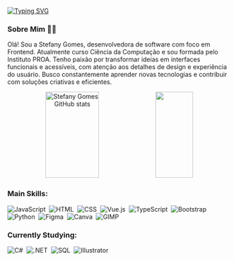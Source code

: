 

[![Typing SVG](https://readme-typing-svg.herokuapp.com/?color=FF9A8B&size=35&center=true&vCenter=true&width=1000&lines=HELLO,+MY+NAME+IS+Stefany+Gomes;SOFTWARE+DEVELOPER;WELCOME!+:%29)](https://git.io/typing-svg)


### Sobre Mim 👩‍💻

Olá! Sou a Stefany Gomes, desenvolvedora de software com foco em Frontend. Atualmente curso Ciência da Computação e sou formada pelo Instituto PROA. Tenho paixão por transformar ideias em interfaces funcionais e acessíveis, com atenção aos detalhes de design e experiência do usuário. Busco constantemente aprender novas tecnologias e contribuir com soluções criativas e eficientes.



<div align="center">  
  <img width="49%" height="195px" src="https://github-readme-stats.vercel.app/api?username=Marstefany&show_icons=true&count_private=true&hide_border=true&title_color=FF9A8B&icon_color=FF9A8B&text_color=FF9A8B&bg_color=0d1117" alt="Stefany Gomes GitHub stats" /> 
  <img width="41%" height="195px" src="https://github-readme-stats.vercel.app/api/top-langs/?username=Marstefany&layout=compact&hide_border=true&title_color=FF9A8B&text_color=FF9A8B&bg_color=0d1117" />
</div>


### Main Skills:
![JavaScript](https://img.shields.io/badge/-JavaScript-0D1117?style=for-the-badge&logo=javascript&labelColor=0D1117)&nbsp;
![HTML](https://img.shields.io/badge/-HTML-0D1117?style=for-the-badge&logo=html5&logoColor=e34c26&labelColor=0D1117)&nbsp;
![CSS](https://img.shields.io/badge/-CSS-0D1117?style=for-the-badge&logo=CSS3&logoColor=1572B6&labelColor=0D1117)&nbsp;
![Vue.js](https://img.shields.io/badge/-Vue.js-0D1117?style=for-the-badge&logo=vue.js&logoColor=4FC08D&labelColor=0D1117)&nbsp;
![TypeScript](https://img.shields.io/badge/-TypeScript-0D1117?style=for-the-badge&logo=typescript&logoColor=3178C6&labelColor=0D1117)&nbsp;
![Bootstrap](https://img.shields.io/badge/-Bootstrap-0D1117?style=for-the-badge&logo=bootstrap&logoColor=563D7C&labelColor=0D1117)&nbsp;
![Python](https://img.shields.io/badge/-Python-0D1117?style=for-the-badge&logo=python&logoColor=3776AB&labelColor=0D1117)&nbsp;
![Figma](https://img.shields.io/badge/-Figma-0D1117?style=for-the-badge&logo=figma&logoColor=F24E1E&labelColor=0D1117)&nbsp;
![Canva](https://img.shields.io/badge/-Canva-0D1117?style=for-the-badge&logo=canva&logoColor=00C4CC&labelColor=0D1117)&nbsp;
![GIMP](https://img.shields.io/badge/-GIMP-0D1117?style=for-the-badge&logo=gimp&logoColor=5C554F&labelColor=0D1117)&nbsp;

### Currently Studying:
![C#](https://img.shields.io/badge/-C%23-0D1117?style=for-the-badge&logo=csharp&logoColor=239120&labelColor=0D1117)&nbsp;
![.NET](https://img.shields.io/badge/-.NET-0D1117?style=for-the-badge&logo=.net&logoColor=512BD4&labelColor=0D1117)&nbsp;
![SQL](https://img.shields.io/badge/-SQL-0D1117?style=for-the-badge&logo=postgresql&logoColor=336791&labelColor=0D1117)&nbsp;
![Illustrator](https://img.shields.io/badge/-Illustrator-0D1117?style=for-the-badge&logo=adobeillustrator&logoColor=FF9A00&labelColor=0D1117)&nbsp;



 
<br>
</div>



